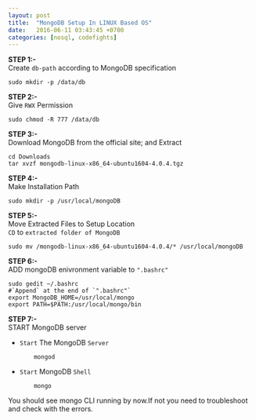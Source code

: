 ```yaml
---
layout: post
title:  "MongoDB Setup In LINUX Based OS"
date:   2016-06-11 03:43:45 +0700
categories: [nosql, codefights]
---
```


**STEP 1:-** <br>
Create `db-path` according to MongoDB specification

```shell       
sudo mkdir -p /data/db
```
 
**STEP 2:-** <br>
Give `RWX` Permission

```shell      
sudo chmod -R 777 /data/db
```

**STEP 3:-** <br>
Download MongoDB from the official site; and Extract

```shell
cd Downloads
tar xvzf mongodb-linux-x86_64-ubuntu1604-4.0.4.tgz
```

**STEP 4:-** <br>
Make Installation Path

```shell
sudo mkdir -p /usr/local/mongoDB
```

**STEP 5:-** <br>
Move Extracted Files to Setup Location <br>
`CD` to `extracted folder of MongoDB`
```shell
sudo mv /mongodb-linux-x86_64-ubuntu1604-4.0.4/* /usr/local/mongoDB
```
**STEP 6:-** <br>
ADD mongoDB enivronment variable to `".bashrc"`
```shell
sudo gedit ~/.bashrc
#`Append` at the end of `".bashrc"`
export MongoDB_HOME=/usr/local/mongo
export PATH=$PATH:/usr/local/mongo/bin
```


**STEP 7:-** <br>
START MongoDB server
* `Start` The MongoDB `Server`
    ```
        mongod
    ```
* `Start` MongoDB `Shell`
    ```
        mongo
    ```

You should see mongo CLI running by now.If not you need to troubleshoot and check with the errors.